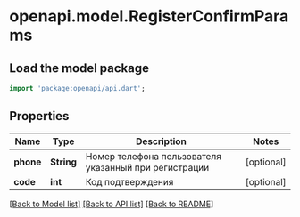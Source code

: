 # openapi.model.RegisterConfirmParams

## Load the model package
```dart
import 'package:openapi/api.dart';
```

## Properties
Name | Type | Description | Notes
------------ | ------------- | ------------- | -------------
**phone** | **String** | Номер телефона пользователя указанный при регистрации | [optional] 
**code** | **int** | Код подтверждения | [optional] 

[[Back to Model list]](../README.md#documentation-for-models) [[Back to API list]](../README.md#documentation-for-api-endpoints) [[Back to README]](../README.md)


